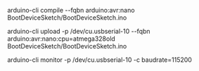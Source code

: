arduino-cli compile --fqbn arduino:avr:nano BootDeviceSketch/BootDeviceSketch.ino

arduino-cli upload -p /dev/cu.usbserial-10 --fqbn arduino:avr:nano:cpu=atmega328old BootDeviceSketch/BootDeviceSketch.ino

arduino-cli monitor -p /dev/cu.usbserial-10 -c baudrate=115200
